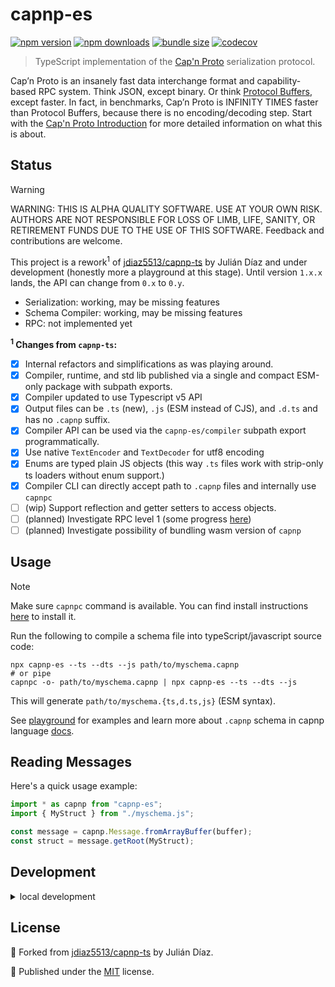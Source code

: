 # capnp-es

<!-- automd:badges bundlephobia codecov -->

[![npm version](https://img.shields.io/npm/v/capnp-es)](https://npmjs.com/package/capnp-es)
[![npm downloads](https://img.shields.io/npm/dm/capnp-es)](https://npmjs.com/package/capnp-es)
[![bundle size](https://img.shields.io/bundlephobia/minzip/capnp-es)](https://bundlephobia.com/package/capnp-es)
[![codecov](https://img.shields.io/codecov/c/gh/pi0/capnp-es)](https://codecov.io/gh/pi0/capnp-es)

<!-- /automd -->

> TypeScript implementation of the [Cap'n Proto](https://capnproto.org) serialization protocol.

Cap’n Proto is an insanely fast data interchange format and capability-based RPC system. Think JSON, except binary. Or think [Protocol Buffers](https://github.com/protocolbuffers/protobuf), except faster. In fact, in benchmarks, Cap’n Proto is INFINITY TIMES faster than Protocol Buffers, because there is no encoding/decoding step. Start with the [Cap'n Proto Introduction](https://capnproto.org/index.html) for more detailed information on what this is about.

## Status

> [!WARNING]
> WARNING: THIS IS ALPHA QUALITY SOFTWARE. USE AT YOUR OWN RISK. AUTHORS ARE NOT RESPONSIBLE FOR LOSS OF LIMB, LIFE, SANITY, OR RETIREMENT FUNDS DUE TO THE USE OF THIS SOFTWARE. Feedback and contributions are welcome.

This project is a rework<sup>1</sup> of [jdiaz5513/capnp-ts](https://github.com/jdiaz5513/capnp-ts/) by Julián Díaz and under development (honestly more a playground at this stage). Until version `1.x.x` lands, the API can change from `0.x` to `0.y`.

- Serialization: working, may be missing features
- Schema Compiler: working, may be missing features
- RPC: not implemented yet

**<sup>1</sup> Changes from `capnp-ts`:**

- [x] Internal refactors and simplifications as was playing around.
- [x] Compiler, runtime, and std lib published via a single and compact ESM-only package with subpath exports.
- [x] Compiler updated to use Typescript v5 API
- [x] Output files can be `.ts` (new), `.js` (ESM instead of CJS), and `.d.ts` and has no `.capnp` suffix.
- [x] Compiler API can be used via the `capnp-es/compiler` subpath export programmatically.
- [x] Use native `TextEncoder` and `TextDecoder` for utf8 encoding
- [x] Enums are typed plain JS objects (this way `.ts` files work with strip-only ts loaders without enum support.)
- [x] Compiler CLI can directly accept path to `.capnp` files and internally use `capnpc`
- [ ] (wip) Support reflection and getter setters to access objects.
- [ ] (planned) Investigate RPC level 1 (some progress [here](https://github.com/jdiaz5513/capnp-ts/pull/169))
- [ ] (planned) Investigate possibility of bundling wasm version of `capnp`

## Usage

> [!NOTE]
> Make sure `capnpc` command is available. You can find install instructions [here](https://capnproto.org/capnp-tool.html) to install it.

Run the following to compile a schema file into typeScript/javascript source code:

```shell
npx capnp-es --ts --dts --js path/to/myschema.capnp
# or pipe
capnpc -o- path/to/myschema.capnp | npx capnp-es --ts --dts --js
```

This will generate `path/to/myschema.{ts,d.ts,js}` (ESM syntax).

See [playground](./playground/) for examples and learn more about `.capnp` schema in capnp language [docs](https://capnproto.org/language.html).

## Reading Messages

Here's a quick usage example:

```ts
import * as capnp from "capnp-es";
import { MyStruct } from "./myschema.js";

const message = capnp.Message.fromArrayBuffer(buffer);
const struct = message.getRoot(MyStruct);
```

## Development

<details>

<summary>local development</summary>

- Clone this repository
- Install the latest LTS version of [Node.js](https://nodejs.org/en/)
- Enable [Corepack](https://github.com/nodejs/corepack) using `corepack enable`
- Install dependencies using `pnpm install`
- Run interactive tests using `pnpm dev`

</details>

## License

🔀 Forked from [jdiaz5513/capnp-ts](https://github.com/jdiaz5513/capnp-ts/) by Julián Díaz.

💛 Published under the [MIT](https://github.com/unjs/capnp-es/blob/main/LICENSE) license.
